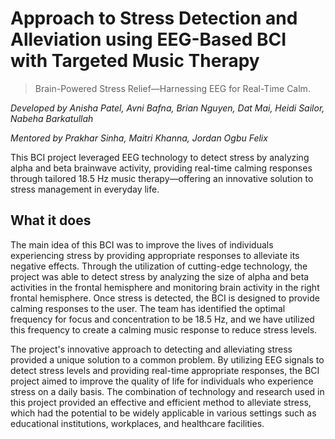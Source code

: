 # Approach to Stress Detection and Alleviation using EEG-Based BCI with Targeted Music Therapy
> Brain-Powered Stress Relief—Harnessing EEG for Real-Time Calm.

_Developed by Anisha Patel, Avni Bafna, Brian Nguyen, Dat Mai, Heidi Sailor, Nabeha Barkatullah_

_Mentored by Prakhar Sinha, Maitri Khanna, Jordan Ogbu Felix_

This BCI project leveraged EEG technology to detect stress by analyzing alpha and beta brainwave activity, providing real-time calming responses through tailored 18.5 Hz music therapy—offering an innovative solution to stress management in everyday life.

## What it does

The main idea of this BCI was to improve the lives of individuals experiencing stress by providing appropriate responses to alleviate its negative effects. Through the utilization of cutting-edge technology, the project was able to detect stress by analyzing the size of alpha and beta activities in the frontal hemisphere and monitoring brain activity in the right frontal hemisphere. Once stress is detected, the BCI is designed to provide calming responses to the user. The team has identified the optimal frequency for focus and concentration to be 18.5 Hz, and we have utilized this frequency to create a calming music response to reduce stress levels.

The project's innovative approach to detecting and alleviating stress provided a unique solution to a common problem. By utilizing EEG signals to detect stress levels and providing real-time appropriate responses, the BCI project aimed to improve the quality of life for individuals who experience stress on a daily basis. The combination of technology and research used in this project provided an effective and efficient method to alleviate stress, which had the potential to be widely applicable in various settings such as educational institutions, workplaces, and healthcare facilities.
